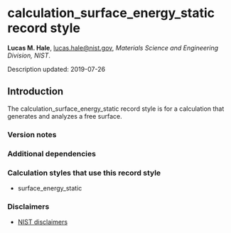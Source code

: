 # calculation_surface_energy_static record style

**Lucas M. Hale**, [lucas.hale@nist.gov](mailto:lucas.hale@nist.gov?Subject=ipr-demo), *Materials Science and Engineering Division, NIST*.

Description updated: 2019-07-26

## Introduction

The calculation_surface_energy_static record style is for a calculation that generates and analyzes a free surface.

### Version notes

### Additional dependencies

### Calculation styles that use this record style

- surface_energy_static

### Disclaimers

- [NIST disclaimers](http://www.nist.gov/public_affairs/disclaimer.cfm)
